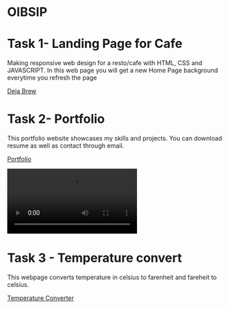 # OIBSIP


# Task 1- Landing Page for Cafe

Making responsive web design for a resto/cafe with HTML, CSS and JAVASCRIPT.
In this web page you will get a new Home Page background everytime you refresh the page

[Deja Brew](http://127.0.0.1:5500/Landing%20Page/index.html)



# Task 2- Portfolio

This portfolio website showcases my skills and projects. You can download resume as well as contact through email.


[Portfolio](http://127.0.0.1:5500/Portfolio/index.html)


![Portfolio Gif](PORTFOLIO.mp4)



# Task 3 - Temperature convert
This webpage converts temperature in celsius to farenheit and fareheit to celsius.

[Temperature Converter](http://127.0.0.1:5500/Temp%20Converter/index.html)
